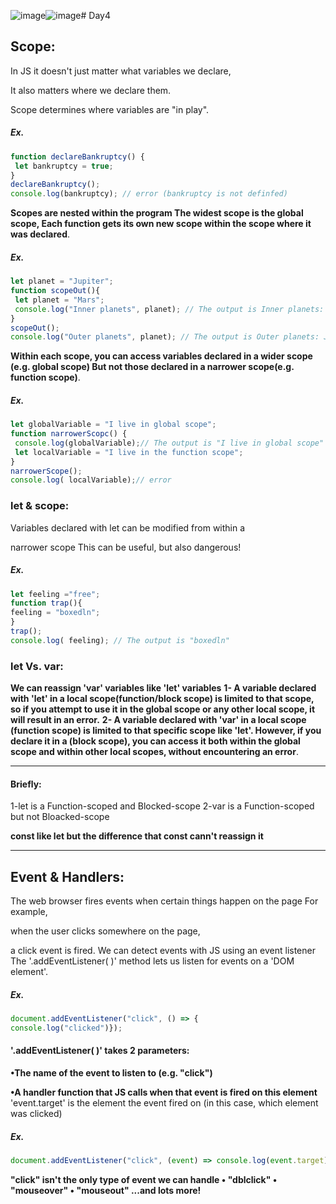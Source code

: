 ![image](https://github.com/AbdHajqasem/Mastering-Javascript-in-20-days/assets/122126568/5e9a7362-4fc7-4e6a-9cf3-289893bbe7fa)![image](https://github.com/AbdHajqasem/Mastering-Javascript-in-20-days/assets/122126568/99d9c773-8f71-41df-97f2-38001da84c47)# Day4
## Scope:
In JS it doesn't just matter what variables we declare, 

It also matters where we declare them.

Scope determines where variables are "in play".

##### Ex.
```javascript
function declareBankruptcy() {
 let bankruptcy = true; 
} 
declareBankruptcy();
console.log(bankruptcy); // error (bankruptcy is not definfed)
```
**Scopes are nested within the program The widest scope is the global scope, 
Each function gets its own new scope within the scope where it was declared**.

##### Ex.
```javascript
let planet = "Jupiter"; 
function scopeOut(){
 let planet = "Mars";
 console.log("Inner planets", planet); // The output is Inner planets: Mars
} 
scopeOut();
console.log("Outer planets", planet); // The output is Outer planets: Jupiter
```
**Within each scope, you can access variables declared in a wider scope (e.g. global scope)
But not those declared in a narrower scope(e.g. function scope)**.
##### Ex.
```javascript
let globalVariable = "I live in global scope";
function narrowerScopc() {
 console.log(globalVariable);// The output is "I live in global scope"
 let localVariable = "I live in the function scope"; 
} 
narrowerScope();
console.log( localVariable);// error
```
### let & scope:
Variables declared with let can be modified from within a 

narrower scope This can be useful, but also dangerous! 
##### Ex.
```javascript
let feeling ="free"; 
function trap(){
feeling = "boxedln"; 
} 
trap();
console.log( feeling); // The output is "boxedln"
```
### let Vs. var:
**We can reassign 'var' variables like 'let' variables**
**1- A variable declared with 'let' in a local scope(function/block scope) is limited to that scope, so if you attempt to use it in the global scope or any other local scope, it will result in an error.**
**2- A variable declared with 'var' in a local scope (function scope) is limited to that specific scope like 'let'. However, if you declare it in a (block scope), you can access it both within the global scope and within other local scopes, without encountering an error**.

---
#### Briefly:
1-let is a Function-scoped and Blocked-scope
2-var is a Function-scoped but not Bloacked-scope

**const like let but the difference that const cann't reassign it**

---

## Event & Handlers:
The web browser fires events when certain things happen on the page For example,

when the user clicks somewhere on the page,

a click event is fired.
We can detect events with JS using an event listener The '.addEventListener( )' method lets us listen for events on a 'DOM element'.
##### Ex.
```javascript
document.addEventListener("click", () => {
console.log("clicked")});
```
#### '.addEventListener( )' takes 2 parameters: 
**•The name of the event to listen to (e.g. "click")** 

**•A handler function that JS calls when that event is fired on this element** 
'event.target' is the element the event fired on (in this case, which element was clicked)
##### Ex.
```javascript
document.addEventListener("click", (event) => console.log(event.target); 
```
**"click" isn't the only type of event we can handle 
• "dblclick" 
• "mouseover" 
• "mouseout" 
...and lots more!** 



